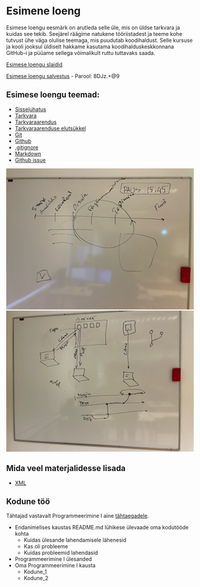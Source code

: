 # Esimene loeng

Esimese loengu eesmärk on arutleda selle üle, mis on üldse tarkvara ja kuidas see tekib. Seejärel räägime natukene tööriistadest ja teeme kohe tutvust ühe väga olulise teemaga, mis puudutab koodihaldust. Selle kursuse ja kooli jooksul üldiselt hakkame kasutama koodihalduskeskkonnana GitHub-i ja püüame sellega võimalikult ruttu tuttavaks saada.

[Esimese loengu slaidid](files/slaidid_01.pdf)

[Esimese loengu salvestus](https://zoom.us/rec/share/SViPF6fkZBgCELDgLUsljbO173iqfRdaD1p1FKgGumDkcq6Mj09OCNXZBiHmXAHD.uB6YaLTZKXTFtznx?startTime=1676720682000) - Parool: 8DJz.+@9

## Esimese loengu teemad:

- [Sissejuhatus](../../concepts/sissejuhatus/about.md)
- [Tarkvara](../../concepts/tarkvara/about.md)
- [Tarkvaraarendus](../../concepts/tarkvaraarendus/about.md)
- [Tarkvaraarenduse elutsükkel](../../concepts/SDLC/about.md)
- [Git](../../concepts/git/about.md)
- [Github](../../concepts/github/readme.md)
- [.gitignore](../../concepts/gitignore/about.md)
- [Markdown](../../concepts/markdown/about.md)
- [Github issue](../../concepts/githubIssue/readme.md)

![Tarkvaraarenduse elutsükkel](files/image1.jpeg)
![Git](files/image0.jpeg)

## Mida veel materjalidesse lisada

- [XML](https://github.com/tluhk/Programmeerimine_I/blob/master/concepts/xml/about.md)

## Kodune töö

Tähtajad vastavalt Programmeerimine I aine [tähtaegadele](https://github.com/tluhk/Programmeerimine_I/blob/master/lessons/loeng_02/about.md#kodune-t%C3%B6%C3%B6).

- Endanimelises kaustas README.md lühikese ülevaade oma kodutööde kohta
  - Kuidas ülesande lahendamisele lähenesid
  - Kas oli probleeme
  - Kuidas probleemid lahendasid
- Programmeerimine I ülesanded
- Oma Programmeerimine I kausta
  - Kodune_1
  - Kodune_2